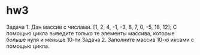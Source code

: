 # hw3
 Задача 1. Дан массив с числами.  [1, 2, 4, -1, -3, 8, 7, 0, -5, 18, 12]; С помощью цикла выведите только те элементы массива, которые больше нуля и меньше 10-ти Задача 2.  Заполните массив 10-ю иксами с помощью цикла.
